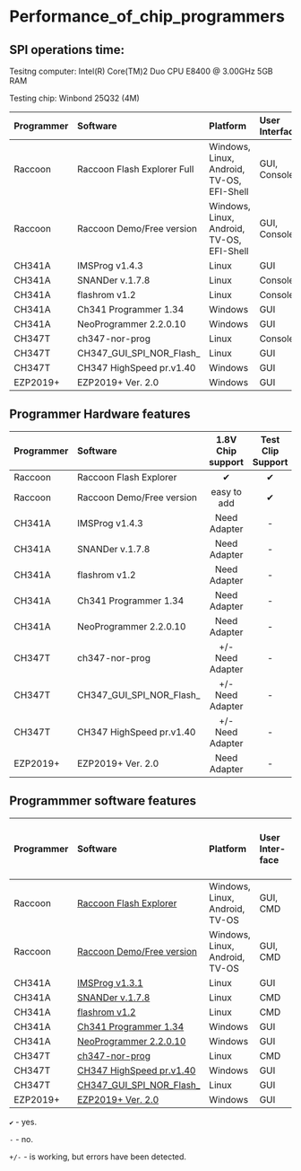 # Performance_of_chip_programmers

## SPI operations time:

Tesitng computer: Intel(R) Core(TM)2 Duo CPU     E8400  @ 3.00GHz 5GB RAM

Testing chip: Winbond 25Q32 (4M)

| Programmer |       Software          |  Platform  |  User Interface  | Reading | Erasing |  Writing | Data checking |
| :---       |       :---              |     :---   |      :---        | :---: | :---: | :---: | :---: |
| Raccoon    | Raccoon Flash Explorer Full | Windows, Linux, Android, TV-OS, EFI-Shell | GUI, Console |  5.5-8.0s  |  Auto when In-Write  |  20.0-23.0s   |   Auto when In-Write/In-Read   |
| Raccoon    | Raccoon Demo/Free version  | Windows, Linux, Android, TV-OS, EFI-Shell | GUI, Console |  14.0s  |  Auto when In-Write  |  24.0s   |   14.0s   |
| CH341A     | IMSProg v1.4.3           | Linux   | GUI      | 33.9s  | 12.7s | 328.5s | 33.9s   |
| CH341A     | SNANDer v.1.7.8          | Linux   | Console  | 33.0s  | 8.0s  | 327.0s | 33.0s   |
| CH341A     | flashrom v1.2            | Linux   | Console  | 34.6s  | 83.2s | 132.7s | 34.5s   |
| CH341A     | Ch341 Programmer 1.34    | Windows | GUI      | 36.4s  | 9.0s  | 231.4s | 36.4s   |
| CH341A     | NeoProgrammer 2.2.0.10   | Windows | GUI      | 36.7s  | 9.1s  | 220.8s | 36.7s   |
| CH347T	   | ch347-nor-prog	          | Linux   | Console  | 1.1s	  | 0.1s	| 28.9s	 | 1.1s    |
| CH347T	   | CH347_GUI_SPI_NOR_Flash_	| Linux   | GUI	     | 1.6s	  | 9.9s	| 35.0s	 | 13.1s   |
| CH347T	   | СH347 HighSpeed pr.v1.40	| Windows | GUI	     | 0.7s	  | 10.0s	| 8.1s	 | 0.7s    |
| EZP2019+   | EZP2019+ Ver. 2.0        | Windows | GUI      | 33.0s  | 10.4s | 38.7s  | 33.0s   |

## Programmer Hardware features

| Programmer |       Software             |  1.8V Chip support |  Test Clip Support | Overload Protect | Flipped chip protect |  Pins connect checking |  Logic Levels check |  Bus Error check |
| :---       |       :---                 |             :---:  |             :---:  |          :---:   |              :---:   |   :---:                |              :---:  |           :---:  |
| Raccoon    | Raccoon Flash Explorer     | ✔                 | ✔ | ✔ | ✔ | ✔ | ✔ | ✔ |
| Raccoon    | Raccoon Demo/Free version  | easy to add       | ✔ | - | - | - | - | - |
| CH341A     | IMSProg v1.4.3             | Need Adapter      | - | - | - | - | - | - |
| CH341A     | SNANDer v.1.7.8            | Need Adapter      | - | - | - | - | - | - |
| CH341A     | flashrom v1.2              | Need Adapter      | - | - | - | - | - | - |
| CH341A     | Ch341 Programmer 1.34      | Need Adapter      | - | - | - | - | - | - |
| CH341A     | NeoProgrammer 2.2.0.10     | Need Adapter      | - | - | - | - | - | - |
| CH347T	   | ch347-nor-prog	            | +/- Need Adapter  | - | - | - | - | - | - |
| CH347T	   | CH347_GUI_SPI_NOR_Flash_	  | +/- Need Adapter  | - | - | - | - | - | - |
| CH347T	   | СH347 HighSpeed pr.v1.40	  | +/- Need Adapter  | - | - | - | - | - | - |
| EZP2019+   | EZP2019+ Ver. 2.0          | Need Adapter      | - | - | - | - | - | - |

## Programmmer software features

| Programmer | Software                |  Platform  |  User Inter-face  |  SPI | I2C | MW | Edit SR | Extended Chip Parameters search in SFDP | Security area view | Hot Edit IC in External Software|
| :---       |       :---              |     :---   |      :---        |:---:|:---:|:---:| :---:  |   :---:   |   :---:   |:---:|
| Raccoon    | [Raccoon Flash Explorer ](https://t.me/racc00n_news)       | Windows, Linux, Android, TV-OS | GUI, CMD | ✔   | ✔   | -   |  ✔     |     ✔     |  -  | ✔ |
| Raccoon    | [Raccoon Demo/Free version](https://github.com/lapot2/Raccoon-Flash-Explorer-Demo)       | Windows, Linux, Android, TV-OS | GUI, CMD | ✔   | ✔   | -   |  -     |     ✔     |  -  | ✔ |
| CH341A     | [IMSProg v1.3.1](https://github.com/bigbigmdm/IMSProg)         | Linux | GUI  | ✔   | ✔   | ✔   |  ✔     |     -    |  -  | - |
| CH341A     | [SNANDer v.1.7.8](https://github.com/McMCCRU/SNANDer)         | Linux | CMD  | ✔   |+/-  |+/-  |  -     |     -     |  -  | - |
| CH341A     | [flashrom v1.2](https://flashrom.org/)           | Linux | CMD  | ✔   | -   | -   |  -     |     -     |  -  | - |
| CH341A     | [Ch341 Programmer 1.34](https://github.com/YTEC-info/CH341A-Softwares/blob/main/Programas/Windows/CH341Programmer/CH341Programmer%20V1.38/Ch341Programmer.exe?ysclid=ls2wxkusch126636141)   | Windows | GUI| ✔   | ✔   | -   |  -     |     -     |  -  |
| CH341A     | [NeoProgrammer 2.2.0.10](https://www.dwdvb.com/neoprogrammer-new-update-v2-2-0-10/)  | Windows | GUI | ✔   | ✔   | ✔   |  ✔      |     -     |  -  | - |
| CH347T     | [ch347-nor-prog](https://github.com/981213/ch347-nor-prog)          | Linux | CMD  | ✔   | -   | -   |  -     |     -     |  -  | - |
| CH347T     | [СH347 HighSpeed pr.v1.40](http://www.yaojiedianzi.com/index.php?m=Product&a=show&id=19)| Windows | GUI | ✔   | ✔   | ✔   |  -     |     -     |  -  |
| CH347T     | [CH347_GUI_SPI_NOR_Flash_](https://github.com/bigbigmdm/CH347_GUI_SPI_NOR_Flash_programmer)| Linux | GUI | ✔   | -   | -   |  -     |     -     |  -  | - |
| EZP2019+   | [EZP2019+ Ver. 2.0](https://github.com/acontini/EZP2019)       | Windows | GUI| ✔   | ✔   | ✔   |  -     |     -     |  -  | - |

`✔` - yes.

`-`  - no.

`+/-` - is working, but errors have been detected.
